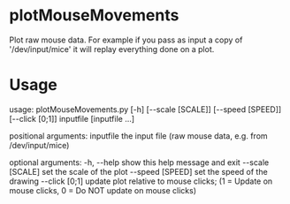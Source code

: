 # plotMouseMovements

Plot raw mouse data.
For example if you pass as input a copy of '/dev/input/mice' it will replay everything done on a plot.


# Usage

usage: plotMouseMovements.py [-h] [--scale [SCALE]] [--speed [SPEED]]
                             [--click [0;1]]
                             inputfile [inputfile ...]

positional arguments:
  inputfile        the input file (raw mouse data, e.g. from /dev/input/mice)

optional arguments:
  -h, --help       show this help message and exit
  --scale [SCALE]  set the scale of the plot
  --speed [SPEED]  set the speed of the drawing
  --click [0;1]    update plot relative to mouse clicks; (1 = Update on mouse
                   clicks, 0 = Do NOT update on mouse clicks)
